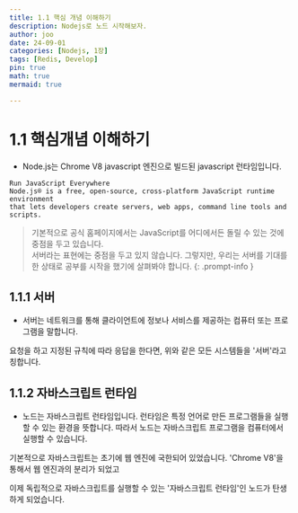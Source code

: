 ```yaml
---
title: 1.1 핵심 개념 이해하기
description: Nodejs로 노드 시작해보자.
author: joo
date: 24-09-01
categories: [Nodejs, 1장]
tags: [Redis, Develop]
pin: true
math: true
mermaid: true

---
```


# 1.1 핵심개념 이해하기

- Node.js는 Chrome V8 javascript 엔진으로 빌드된 javascript 런타임입니다.

```text
Run JavaScript Everywhere
Node.js® is a free, open-source, cross-platform JavaScript runtime environment
that lets developers create servers, web apps, command line tools and scripts.
```

> 기본적으로 공식 홈페이지에서는 JavaScript를 어디에서든 돌릴 수 있는 것에 중점을 두고 있습니다.<br>
> 서버라는 표현에는 중점을 두고 있지 않습니다. 그렇지만, 우리는 서버를 기대를 한 상태로 공부를 시작을 했기에 살펴봐야 합니다.
{: .prompt-info }


## 1.1.1 서버

- 서버는 네트워크를 통해 클라이언트에 정보나 서비스를 제공하는 컴퓨터 또는 프로그램을 말합니다.

요청을 하고 지정된 규칙에 따라 응답을 한다면, 위와 같은 모든 시스템들을 '서버'라고 칭합니다.


## 1.1.2 자바스크립트 런타임

- 노드는 자바스크립트 런타임입니다. 런타임은 특정 언어로 만든 프로그램들을 실행할 수 있는 환경을 뜻합니다. 따라서 노드는 자바스크립트 프로그램을 컴퓨터에서 실행할 수 있습니다.

기본적으로 자바스크립트는 초기에 웹 엔진에 국한되어 있었습니다. 'Chrome V8'을 통해서 웹 엔진과의 분리가 되었고 

이제 독립적으로 자바스크립트를 실행할 수 있는 '자바스크립트 런타임'인 노드가 탄생하게 되었습니다.

